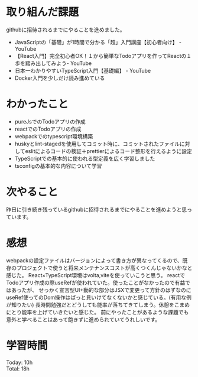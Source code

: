 # 取り組んだ課題
githubに招待されるまでにやることを進めました。

- JavaScriptの「基礎」が1時間で分かる「超」入門講座【初心者向け】 - YouTube
- 【React入門】完全初心者OK！１から簡単なTodoアプリを作ってReactの１歩を踏み出してみよう- YouTube
- 日本一わかりやすいTypeScript入門【基礎編】 - YouTube
- Docker入門を少しだけ読み進めている

# わかったこと
- pureJsでのTodoアプリの作成
- reactでのTodoアプリの作成
- webpackでのtypescript環境構築
- huskyとlint-stagedを使用してコミット時に、コミットされたファイルに対してeslitによるコードの検証＋prettierによるコード整形を行えるように設定
- TypeScriptでの基本的に使われる型定義を広く学習しました
- tsconfigの基本的な内容について学習

# 次やること
昨日に引き続き残っているgithubに招待されるまでにやることを進めようと思っています。

# 感想
webpackの設定ファイルはバージョンによって書き方が異なってくるので、既存のプロジェクトで使うと将来メンテナンスコストが高くつくんじゃないかなと感じた。
React×TypeScript環境はvolta,viteを使っていこうと思う。
reactでTodoアプリ作成の際useRefが使われていた。使ったことがなかったので有益ではあったが、
せっかく宣言型UI+動的な部分はJSXで変更って方針のはずなのにuseRef使ってのDom操作はぱっと見いけてなくないかと感じている。(有用な例が知りたい)
長時間勉強だとどうしても能率が落ちてきてしまう。休憩をこまめにとり能率を上げていきたいと感じた。
前にやったことがあるような課題でも意外と学べることはあって飽きずに進められていてうれしいです。

# 学習時間

Today: 10h  
Total: 18h

